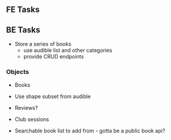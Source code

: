 ## FE Tasks

<!-- - Create vue 3 app
- Show a list of books
- be able to add a book -->
<!-- - choose a UI framework? -->

## BE Tasks

<!-- - Use mongodb atlas or some kind of free hosting -->

- Store a series of books
  - use audible list and other categories
  - provide CRUD endpoints

### Objects

- Books
- Use shape subset from audible

- Reviews?
- Club sessions
- Searchable book list to add from - gotta be a public book api?
